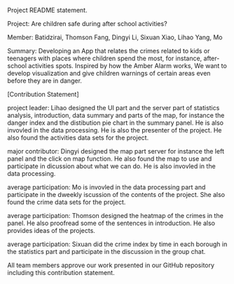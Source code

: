 Project README statement.

Project: Are children safe during after school activities?

Member: 
Batidzirai, Thomson
Fang, Dingyi
Li, Sixuan
Xiao, Lihao
Yang, Mo

Summary: Developing an App that relates the crimes related to kids or teenagers with places where children spend the most, for instance, after-school activities spots. Inspired by how the Amber Alarm works, We want to develop visualization and give children warnings of certain areas even before they are in danger.

[Contribution Statement] 

project leader:
Lihao designed the UI part and the server part of statistics analysis, introduction, data summary and parts of the map, for instance the danger index and the distibution pie chart in the summary panel. He is also invovled in the data processing. He  is also the presenter of the project. He also found the activities data sets for the project.

major contributor:
Dingyi designed the map part server for instance the left panel and the click on map function. He also found the map to use and participate in dicussion about what we can do. He is also invovled in the data processing. 

average participation:
Mo is invovled in the data processing part and participate in the dweekly iscussion of  the  contents of the project. She also found the crime data sets for the project.

average participation:
Thomson designed the heatmap of the crimes in the panel. He also proofread some of the sentences in introduction. He also provides ideas of the projects.

average participation:
Sixuan did the crime index by time in each borough in the statistics part and participate in the discussion in the group chat.


 All team members approve our work presented in our GitHub repository including this contribution statement.
